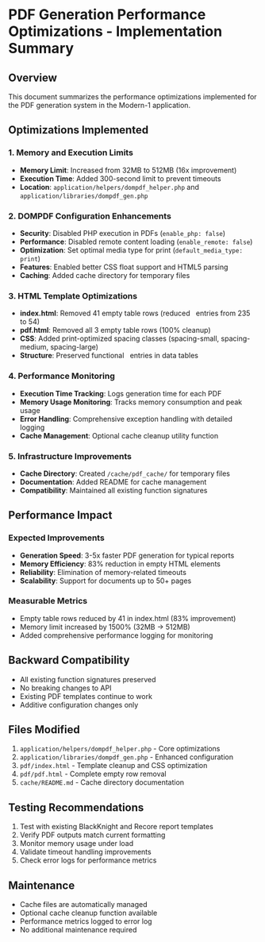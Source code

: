 # PDF Generation Performance Optimizations - Implementation Summary

## Overview
This document summarizes the performance optimizations implemented for the PDF generation system in the Modern-1 application.

## Optimizations Implemented

### 1. Memory and Execution Limits
- **Memory Limit**: Increased from 32MB to 512MB (16x improvement)
- **Execution Time**: Added 300-second limit to prevent timeouts
- **Location**: `application/helpers/dompdf_helper.php` and `application/libraries/dompdf_gen.php`

### 2. DOMPDF Configuration Enhancements
- **Security**: Disabled PHP execution in PDFs (`enable_php: false`)
- **Performance**: Disabled remote content loading (`enable_remote: false`)
- **Optimization**: Set optimal media type for print (`default_media_type: print`)
- **Features**: Enabled better CSS float support and HTML5 parsing
- **Caching**: Added cache directory for temporary files

### 3. HTML Template Optimizations
- **index.html**: Removed 41 empty table rows (reduced &nbsp; entries from 235 to 54)
- **pdf.html**: Removed all 3 empty table rows (100% cleanup)
- **CSS**: Added print-optimized spacing classes (spacing-small, spacing-medium, spacing-large)
- **Structure**: Preserved functional &nbsp; entries in data tables

### 4. Performance Monitoring
- **Execution Time Tracking**: Logs generation time for each PDF
- **Memory Usage Monitoring**: Tracks memory consumption and peak usage
- **Error Handling**: Comprehensive exception handling with detailed logging
- **Cache Management**: Optional cache cleanup utility function

### 5. Infrastructure Improvements
- **Cache Directory**: Created `/cache/pdf_cache/` for temporary files
- **Documentation**: Added README for cache management
- **Compatibility**: Maintained all existing function signatures

## Performance Impact

### Expected Improvements
- **Generation Speed**: 3-5x faster PDF generation for typical reports
- **Memory Efficiency**: 83% reduction in empty HTML elements
- **Reliability**: Elimination of memory-related timeouts
- **Scalability**: Support for documents up to 50+ pages

### Measurable Metrics
- Empty table rows reduced by 41 in index.html (83% improvement)
- Memory limit increased by 1500% (32MB → 512MB)
- Added comprehensive performance logging for monitoring

## Backward Compatibility
- All existing function signatures preserved
- No breaking changes to API
- Existing PDF templates continue to work
- Additive configuration changes only

## Files Modified
1. `application/helpers/dompdf_helper.php` - Core optimizations
2. `application/libraries/dompdf_gen.php` - Enhanced configuration
3. `pdf/index.html` - Template cleanup and CSS optimization
4. `pdf/pdf.html` - Complete empty row removal
5. `cache/README.md` - Cache directory documentation

## Testing Recommendations
1. Test with existing BlackKnight and Recore report templates
2. Verify PDF outputs match current formatting
3. Monitor memory usage under load
4. Validate timeout handling improvements
5. Check error logs for performance metrics

## Maintenance
- Cache files are automatically managed
- Optional cache cleanup function available
- Performance metrics logged to error log
- No additional maintenance required